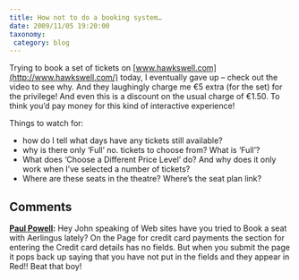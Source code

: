 ```yaml
---
title: How not to do a booking system…
date: 2009/11/05 19:20:00
taxonomy: 
 category: blog 
---
```


Trying to book a set of tickets on [www.hawkswell.com](http://www.hawkswell.com/) today, I eventually gave up – check out the video to see why. And they laughingly charge me €5 extra (for the set) for the privilege! And even this is a discount on the usual charge of €1.50. To think you’d pay money for this kind of interactive experience!

Things to watch for:

* how do I tell what days have any tickets still available?
* why is there only ‘Full’ no. tickets to choose from? What is ‘Full’?
* What does ‘Choose a Different Price Level’ do? And why does it only work when I’ve selected a number of tickets?
* Where are these seats in the theatre? Where’s the seat plan link?

## Comments

**[Paul Powell](#14 "2009-11-13 09:02:15"):** Hey John speaking of Web sites have you tried to Book a seat with Aerlingus lately? On the Page for credit card payments the section for entering the Credit card details has no fields. But when you submit the page it pops back up saying that you have not put in the fields and they appear in Red!! Beat that boy!



